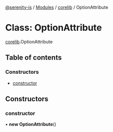 [@serenity-is](../README.md) / [Modules](../modules.md) / [corelib](../modules/corelib.md) / OptionAttribute

# Class: OptionAttribute

[corelib](../modules/corelib.md).OptionAttribute

## Table of contents

### Constructors

- [constructor](corelib.OptionAttribute.md#constructor)

## Constructors

### constructor

• **new OptionAttribute**()
